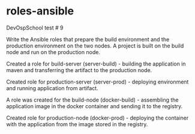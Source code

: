 # roles-ansible
DevOspSchool test # 9

Write the Ansible roles that prepare the build environment and the production environment on the two nodes. A project is built on the build node and run on the production node.

Created a role for build-server (server-build) - building the application in maven and transferring the artifact to the production node.

Created role for production-server (server-prod) - deploying environment and running application from artifact.


A role was created for the build-node (docker-build) - assembling the application image in the docker container and sending it to the registry.

Created role for production-node (docker-prod) - deploying the container with the application from the image stored in the registry.